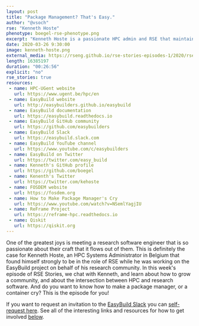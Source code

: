 ```yaml
---
layout: post
title: "Package Management? That's Easy."
author: "@vsoch"
rse: "Kenneth Hoste"
phenotype: boegel-rse-phenotype.png
excerpt: "Kenneth Hoste is a passionate HPC admin and RSE that maintains the EasyBuild project."
date: 2020-03-26 9:30:00
image: kenneth-hoste.png
external_media: https://rseng.github.io/rse-stories-episodes-1/2020/rse-stories-kenneth-hoste-episode-14.mp3
length: 16385197
duration: "00:26:56" 
explicit: "no"
rse_stories: true
resources:
 - name: HPC-UGent website
   url: https://www.ugent.be/hpc/en
 - name: EasyBuild website
   url: http://easybuilders.github.io/easybuild
 - name: EasyBuild documentation
   url: https://easybuild.readthedocs.io
 - name: EasyBuild GitHub community
   url: https://github.com/easybuilders
 - name: EasyBuild Slack
   url: https://easybuild.slack.com
 - name: EasyBuild YouTube channel
   url: https://www.youtube.com/c/easybuilders
 - name: EasyBuild on Twitter
   url: https://twitter.com/easy_build
 - name: Kenneth's GitHub profile
   url: https://github.com/boegel
 - name: Kenenth's Twitter
   url: https://twitter.com/kehoste
 - name: FOSDEM website
   url: https://fosdem.org
 - name: How to Make Package Manager's Cry
   url: https://www.youtube.com/watch?v=NSemlYagjIU
 - name: ReFrame Project
   url: https://reframe-hpc.readthedocs.io
 - name: Qiskit
   url: https://qiskit.org
---
```


One of the greatest joys is meeting a research software engineer
that is so passionate about their craft that it flows out of them.
This is definitely the case for Kenneth Hoste, an HPC Systems Administrator
in Belgium that found himself strongly to be in the role of RSE
while he was working on the EasyBuild project on behalf of his research community.
In this week's episode of RSE Stories, we chat with Kenneth, 
and learn about how to grow a community, and about the intersection between HPC and
research software. And do you want to know how to make a package manager,
or a container cry? This is the episode for you!

If you want to request an invitation to the [EasyBuild Slack](https://easybuild.slack.com)
you can [self-request here](https://easybuild-slack.herokuapp.com). See all
of the interesting links and resources for how to get involved [below](#resources).
